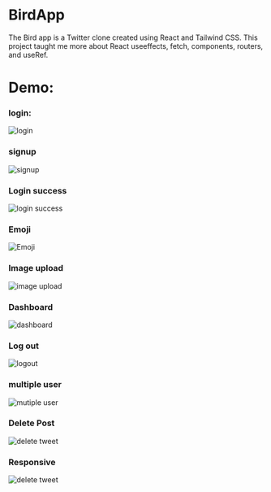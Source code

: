 # BirdApp

The Bird app is a Twitter clone created using React and Tailwind CSS. This project taught me more about React useeffects, fetch, components, routers, and useRef.

# Demo:
### login:
<img src="./birdapplogin.png" alt="login">

### signup
<img src="./birdappsignup.png" alt="signup">

### Login success
<img src="./birdapploginsuccess.png" alt="login success">

### Emoji 
<img src="./birdappemoji.png" alt="Emoji">

### Image upload
<img src="./birdappimage.png" alt="image upload">

### Dashboard 
<img src="./dashboard.png" alt="dashboard">

### Log out
<img src="./Logout.png" alt="logout">

### multiple user 
<img src="./multipleuser.png" alt="mutiple user">

### Delete Post
<img src="./tweetdelete.png" alt="delete tweet">

### Responsive
<img src="./responsive.png" alt="delete tweet">